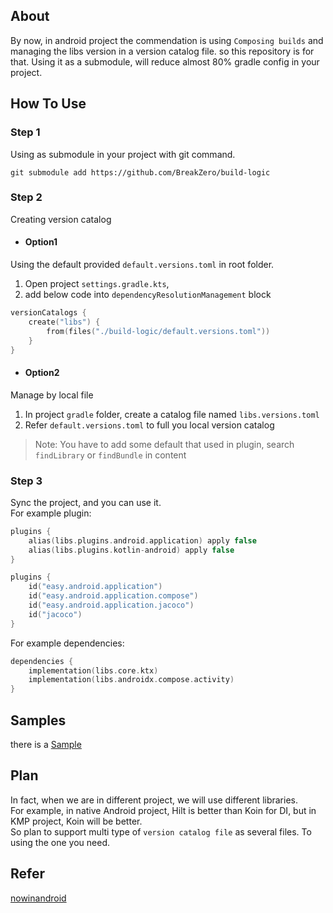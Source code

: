 ## About
By now, in android project the commendation is using `Composing builds` and managing the libs version in a version catalog file.
so this repository is for that.
Using it as a submodule, will reduce almost 80% gradle config in your project.

## How To Use
### Step 1
  Using as submodule in your project with git command.
```shell
git submodule add https://github.com/BreakZero/build-logic
```

### Step 2
Creating version catalog
- #### Option1 
Using the default provided `default.versions.toml` in root folder.
1. Open project `settings.gradle.kts`, 
2. add below code into `dependencyResolutionManagement` block
```kotlin
versionCatalogs {
    create("libs") {
        from(files("./build-logic/default.versions.toml"))
    }
}
```

- #### Option2
Manage by local file
1. In project `gradle` folder, create a catalog file named `libs.versions.toml`
2. Refer `default.versions.toml` to full you local version catalog
> Note: You have to add some default that used in plugin, search `findLibrary` or `findBundle` in content

### Step 3
Sync the project, and you can use it.<br>
For example plugin:
```kotlin
plugins {
    alias(libs.plugins.android.application) apply false
    alias(libs.plugins.kotlin-android) apply false
}   
```
```kotlin
plugins {
    id("easy.android.application")
    id("easy.android.application.compose")
    id("easy.android.application.jacoco")
    id("jacoco")
}
```
  
For example dependencies:
```kotlin
dependencies {
    implementation(libs.core.ktx)
    implementation(libs.androidx.compose.activity)
}   
```

## Samples
there is a [Sample]("https://github.com/BreakZero/Build-Logic-UsingExample")

## Plan 
In fact, when we are in different project, we will use different libraries.<br>
For example, in native Android project, Hilt is better than Koin for DI, but in
KMP project, Koin will be better.<br>
So plan to support multi type of `version catalog file` as several files.
To using the one you need.

## Refer
[nowinandroid](https://github.com/android/nowinandroid)
